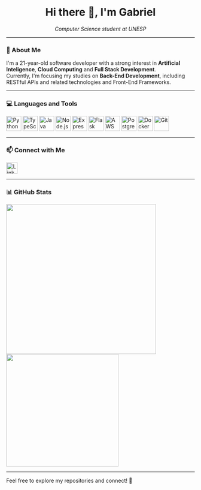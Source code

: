 <h1 align="center">Hi there 👋, I'm Gabriel</h1>

<p align="center">
  <em>Computer Science student at UNESP</em><br/>
</p>

---

### 🧠 About Me

I'm a 21-year-old software developer with a strong interest in **Artificial Inteligence**, **Cloud Computing** and **Full Stack Development**.  
Currently, I'm focusing my studies on **Back-End Development**, including RESTful APIs and related technologies and Front-End Frameworks.

---

### 💻 Languages and Tools

<p>
  <img src="https://cdn.jsdelivr.net/gh/devicons/devicon/icons/python/python-original.svg" width="40" alt="Python"/>
  <img src="https://cdn.jsdelivr.net/gh/devicons/devicon/icons/typescript/typescript-original.svg" width="40" alt="TypeScript"/>
  <img src="https://cdn.jsdelivr.net/gh/devicons/devicon/icons/java/java-original.svg" width="40" alt="Java"/>
  <img src="https://cdn.jsdelivr.net/gh/devicons/devicon/icons/nodejs/nodejs-original.svg" width="40" alt="Node.js"/>
  <img src="https://upload.wikimedia.org/wikipedia/commons/6/64/Expressjs.png" width="40" alt="Express.js"/>
  <img src="https://upload.wikimedia.org/wikipedia/commons/3/3c/Flask_logo.svg" width="40" alt="Flask"/>
  <img src="https://upload.wikimedia.org/wikipedia/commons/9/93/Amazon_Web_Services_Logo.svg" width="40" alt="AWS"/>
  <img src="https://cdn.jsdelivr.net/gh/devicons/devicon/icons/postgresql/postgresql-original.svg" width="40" alt="PostgreSQL"/>
  <img src="https://cdn.jsdelivr.net/gh/devicons/devicon/icons/docker/docker-original.svg" width="40" alt="Docker"/>
  <img src="https://cdn.jsdelivr.net/gh/devicons/devicon/icons/git/git-original.svg" width="40" alt="Git"/>
</p>

---

### 📫 Connect with Me

<p>
  <a href="https://www.linkedin.com/in/gcarucce10/" target="_blank">
    <img src="https://cdn.jsdelivr.net/gh/devicons/devicon/icons/linkedin/linkedin-original.svg" width="30" alt="LinkedIn"/>
  </a>
</p>

---

### 📊 GitHub Stats

<p align="left">
  <img src="https://github-readme-stats.vercel.app/api?username=gcarucce10&show_icons=true&theme=radical" width="400"/>
  <img src="https://github-readme-stats.vercel.app/api/top-langs/?username=gcarucce10&layout=compact&theme=radical" width="300"/>
</p>

---

Feel free to explore my repositories and connect! 🚀
